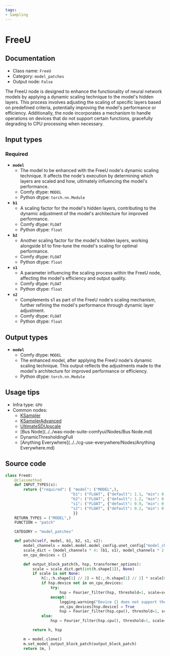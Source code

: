 ```yaml
---
tags:
- Sampling
---
```


# FreeU
## Documentation
- Class name: `FreeU`
- Category: `model_patches`
- Output node: `False`

The FreeU node is designed to enhance the functionality of neural network models by applying a dynamic scaling technique to the model's hidden layers. This process involves adjusting the scaling of specific layers based on predefined criteria, potentially improving the model's performance or efficiency. Additionally, the node incorporates a mechanism to handle operations on devices that do not support certain functions, gracefully degrading to CPU processing when necessary.
## Input types
### Required
- **`model`**
    - The model to be enhanced with the FreeU node's dynamic scaling technique. It affects the node's execution by determining which layers are scaled and how, ultimately influencing the model's performance.
    - Comfy dtype: `MODEL`
    - Python dtype: `torch.nn.Module`
- **`b1`**
    - A scaling factor for the model's hidden layers, contributing to the dynamic adjustment of the model's architecture for improved performance.
    - Comfy dtype: `FLOAT`
    - Python dtype: `float`
- **`b2`**
    - Another scaling factor for the model's hidden layers, working alongside b1 to fine-tune the model's scaling for optimal performance.
    - Comfy dtype: `FLOAT`
    - Python dtype: `float`
- **`s1`**
    - A parameter influencing the scaling process within the FreeU node, affecting the model's efficiency and output quality.
    - Comfy dtype: `FLOAT`
    - Python dtype: `float`
- **`s2`**
    - Complements s1 as part of the FreeU node's scaling mechanism, further refining the model's performance through dynamic layer adjustment.
    - Comfy dtype: `FLOAT`
    - Python dtype: `float`
## Output types
- **`model`**
    - Comfy dtype: `MODEL`
    - The enhanced model, after applying the FreeU node's dynamic scaling technique. This output reflects the adjustments made to the model's architecture for improved performance or efficiency.
    - Python dtype: `torch.nn.Module`
## Usage tips
- Infra type: `GPU`
- Common nodes:
    - [KSampler](../../Comfy/Nodes/KSampler.md)
    - [KSamplerAdvanced](../../Comfy/Nodes/KSamplerAdvanced.md)
    - [UltimateSDUpscale](../../ComfyUI_UltimateSDUpscale/Nodes/UltimateSDUpscale.md)
    - [Bus Node](../../was-node-suite-comfyui/Nodes/Bus Node.md)
    - DynamicThresholdingFull
    - [Anything Everywhere](../../cg-use-everywhere/Nodes/Anything Everywhere.md)



## Source code
```python
class FreeU:
    @classmethod
    def INPUT_TYPES(s):
        return {"required": { "model": ("MODEL",),
                             "b1": ("FLOAT", {"default": 1.1, "min": 0.0, "max": 10.0, "step": 0.01}),
                             "b2": ("FLOAT", {"default": 1.2, "min": 0.0, "max": 10.0, "step": 0.01}),
                             "s1": ("FLOAT", {"default": 0.9, "min": 0.0, "max": 10.0, "step": 0.01}),
                             "s2": ("FLOAT", {"default": 0.2, "min": 0.0, "max": 10.0, "step": 0.01}),
                              }}
    RETURN_TYPES = ("MODEL",)
    FUNCTION = "patch"

    CATEGORY = "model_patches"

    def patch(self, model, b1, b2, s1, s2):
        model_channels = model.model.model_config.unet_config["model_channels"]
        scale_dict = {model_channels * 4: (b1, s1), model_channels * 2: (b2, s2)}
        on_cpu_devices = {}

        def output_block_patch(h, hsp, transformer_options):
            scale = scale_dict.get(int(h.shape[1]), None)
            if scale is not None:
                h[:,:h.shape[1] // 2] = h[:,:h.shape[1] // 2] * scale[0]
                if hsp.device not in on_cpu_devices:
                    try:
                        hsp = Fourier_filter(hsp, threshold=1, scale=scale[1])
                    except:
                        logging.warning("Device {} does not support the torch.fft functions used in the FreeU node, switching to CPU.".format(hsp.device))
                        on_cpu_devices[hsp.device] = True
                        hsp = Fourier_filter(hsp.cpu(), threshold=1, scale=scale[1]).to(hsp.device)
                else:
                    hsp = Fourier_filter(hsp.cpu(), threshold=1, scale=scale[1]).to(hsp.device)

            return h, hsp

        m = model.clone()
        m.set_model_output_block_patch(output_block_patch)
        return (m, )

```
